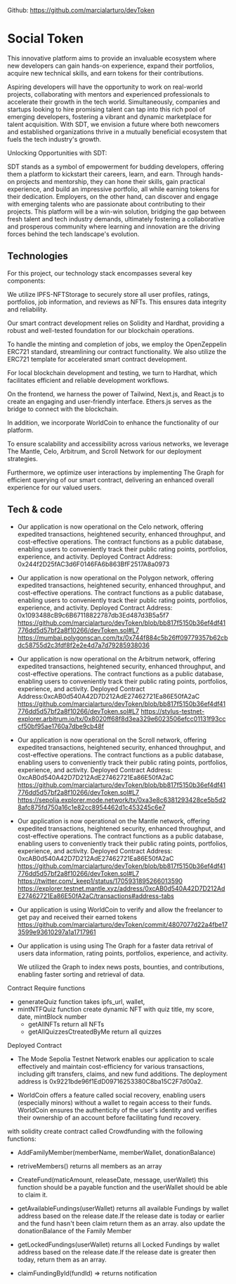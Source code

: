 Github: https://github.com/marcialarturo/devToken

#  Social  Token

This innovative platform aims to provide an invaluable ecosystem where new developers can gain hands-on experience, expand their portfolios, acquire new technical skills, and earn tokens for their contributions.

 Aspiring developers will have the opportunity to work on real-world projects, collaborating with mentors and experienced professionals to accelerate their growth in the tech world. Simultaneously, companies and startups looking to hire promising talent can tap into this rich pool of emerging developers, fostering a vibrant and dynamic marketplace for talent acquisition. With SDT, we envision a future where both newcomers and established organizations thrive in a mutually beneficial ecosystem that fuels the tech industry's growth.

Unlocking Opportunities with SDT:

SDT stands as a symbol of empowerment for budding developers, offering them a platform to kickstart their careers, learn, and earn. Through hands-on projects and mentorship, they can hone their skills, gain practical experience, and build an impressive portfolio, all while earning tokens for their dedication. Employers, on the other hand, can discover and engage with emerging talents who are passionate about contributing to their projects. This platform will be a win-win solution, bridging the gap between fresh talent and tech industry demands, ultimately fostering a collaborative and prosperous community where learning and innovation are the driving forces behind the tech landscape's evolution.

## Technologies
For this project, our technology stack encompasses several key components:

We utilize IPFS-NFTStorage to securely store all user profiles, ratings, portfolios, job information, and reviews as NFTs. This ensures data integrity and reliability.

Our smart contract development relies on Solidity and Hardhat, providing a robust and well-tested foundation for our blockchain operations.

To handle the minting and completion of jobs, we employ the OpenZeppelin ERC721 standard, streamlining our contract functionality. We also utilize the ERC721 template for accelerated smart contract development.

For local blockchain development and testing, we turn to Hardhat, which facilitates efficient and reliable development workflows.

On the frontend, we harness the power of Tailwind, Next.js, and React.js to create an engaging and user-friendly interface. Ethers.js serves as the bridge to connect with the blockchain.

In addition, we incorporate WorldCoin to enhance the functionality of our platform.

To ensure scalability and accessibility across various networks, we leverage The Mantle, Celo, Arbitrum, and Scroll Network for our deployment strategies.

Furthermore, we optimize user interactions by implementing The Graph for efficient querying of our smart contract, delivering an enhanced overall experience for our valued users.




## Tech & code

- Our application is now operational on the Celo network, offering expedited transactions, heightened security, enhanced throughput, and cost-effective operations. The contract functions as a public database, enabling users to conveniently track their public rating points, portfolios, experience, and activity.
Deployed Contract Address: 0x244f2D25fAC3d6F0146FA6b863BfF2517A8a0973


- Our application is now operational on the Polygon network, offering expedited transactions, heightened security, enhanced throughput, and cost-effective operations. The contract functions as a public database, enabling users to conveniently track their public rating points, portfolios, experience, and activity.
Deployed Contract Address: 0x1093488cB9c6B67118822787db3Ed487d3B5a5f7
https://github.com/marcialarturo/devToken/blob/bb817f5150b36ef4df41776dd5d57bf2a8f10266/devToken.sol#L7
https://mumbai.polygonscan.com/tx/0x744f884c5b26ff09779357b62cbdc58755d2c3fdf8f2e2e4d7a7d79285938036


-  Our application is now operational on the Arbitrum network,   offering expedited transactions, heightened security, enhanced throughput, and cost-effective operations. The contract functions as a public database, enabling users to conveniently track their public rating points, portfolios, experience, and activity.
Deployed Contract Address:0xcAB0d540A42D7D212AdE27462721Ea86E50fA2aC
https://github.com/marcialarturo/devToken/blob/bb817f5150b36ef4df41776dd5d57bf2a8f10266/devToken.sol#L7
https://stylus-testnet-explorer.arbitrum.io/tx/0x8020ff68f8d3ea329e6023506efcc01131f93cccf50bf95ae1760a7dbe9cb48f

- Our application is now operational on the Scroll network, offering expedited transactions, heightened security, enhanced throughput, and cost-effective operations. The contract functions as a public database, enabling users to conveniently track their public rating points, portfolios, experience, and activity.
Deployed Contract Address: 0xcAB0d540A42D7D212AdE27462721Ea86E50fA2aC
  https://github.com/marcialarturo/devToken/blob/bb817f5150b36ef4df41776dd5d57bf2a8f10266/devToken.sol#L7
  https://sepolia.explorer.mode.network/tx/0xa3e8c6381293428ce5b5d28afc875fd750a16c1e82cc8954462d1c453245c6e7

- Our application is now operational on the Mantle network, offering expedited transactions, heightened security, enhanced throughput, and cost-effective operations. The contract functions as a public database, enabling users to conveniently track their public rating points, portfolios, experience, and activity.
Deployed Contract Address: 0xcAB0d540A42D7D212AdE27462721Ea86E50fA2aC
  https://github.com/marcialarturo/devToken/blob/bb817f5150b36ef4df41776dd5d57bf2a8f10266/devToken.sol#L7
  https://twitter.com/_keep1/status/1705931895266013590
  https://explorer.testnet.mantle.xyz/address/0xcAB0d540A42D7D212AdE27462721Ea86E50fA2aC/transactions#address-tabs


- Our application is using WorldCoin to verify and allow the freelancer to get pay and received their earned tokens
https://github.com/marcialarturo/devToken/commit/4807077d22a4fbe173599e93610297a1a1717961

- Our application is using using The Graph for a faster data retrival of users data information, rating points, portfolios, experience, and activity.

    We utilized the Graph to index news posts, bounties, and contributions, enabling faster sorting and retrieval of data.


















Contract Require functions

- generateQuiz function takes ipfs_url, wallet,
- mintNTFQuiz function create dynamic NFT with quiz title, my score, date, mintBlock number
  - getAllNFTs return all NFTs
  - getAllQuizzesCtreatedByMe return all quizzes

Deployed Contract

- The Mode Sepolia Testnet Network enables our application to scale effectively and maintain cost-efficiency for various transactions, including gift transfers, claims, and new fund additions. The deployment address is 0x9221bde96f1EdD09716253380C8ba15C2F7d00a2.

- WorldCoin offers a feature called social recovery, enabling users (especially minors) without a wallet to regain access to their funds. WorldCoin ensures the authenticity of the user's identity and verifies their ownership of an account before facilitating fund recovery.

with solidity create contract called Crowdfunding with the following functions:

- AddFamilyMember(memberName, memberWallet, donationBalance)
- retriveMembers() returns all members as an array
- CreateFund(maticAmount, releaseDate, message, userWallet) this function should be a payable function and the userWallet should be able to claim it.

- getAvailableFundings(userWallet) returns all available Fundings by wallet address based on the release date.If the release date is today or earlier and the fund hasn't been claim return them as an array. also update the donationBalance of the Family Member

- getLockedFundings(userWallet) returns all Locked Fundings by wallet address based on the release date.If the release date is greater then today, return them as an array.

- claimFundingById(fundId) => returns notification
